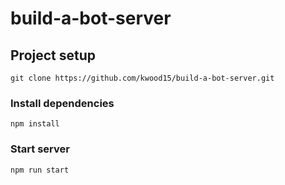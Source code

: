 # build-a-bot-server

## Project setup
```
git clone https://github.com/kwood15/build-a-bot-server.git
```

### Install dependencies
```
npm install
```

### Start server
```
npm run start
```
